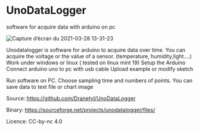 # UnoDataLogger


software for acquire data with arduino on pc

![Capture d’écran du 2021-03-28 13-31-23](https://user-images.githubusercontent.com/51956315/112750720-873cb300-8fca-11eb-911f-eec3654ec770.png)



Unodatalogger is software for arduino to acquire data over time. You can acquire the voltage or the value of a sensor. (temperature, humidity,light….)
Work under windows or linux ( tested on linux mint 19)
Setup the Arduino
Connect arduino uno to pc with usb cable
Upload example or modify sketch

Run software on PC.
Choose sampling time and numbers of points.
You can save data to text file or chart image

Source:
https://github.com/Dranetyl/UnoDataLogger

Binary:
https://sourceforge.net/projects/unodatalogger/files/

Licence:
CC-by-nc 4.0
